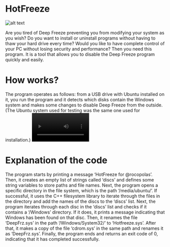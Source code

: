 # HotFreeze
![alt text](https://i.imgur.com/y1Yb2W5.png)

Are you tired of Deep Freeze preventing you from modifying your system as you wish? Do you want to install or uninstall programs without having to thaw your hard drive every time? Would you like to have complete control of your PC without losing security and performance? Then you need this program. It is a tool that allows you to disable the Deep Freeze program quickly and easily.

# How works?
The program operates as follows: from a USB drive with Ubuntu installed on it, you run the program and it detects which disks contain the Windows system and makes some changes to disable Deep Freeze from the outside. (The Ubuntu system used for testing was the same one used for installation.)
<video src='[https://www.4shared.com/web/embed/file/n6NM_ihljq](https://dc717.4shared.com/img/n6NM_ihljq/eb442c72/dlink__2Fdownload_2Fn6NM_5Fihljq_3Fsbsr_3Db1d2e6644f168ab5ce7564e84da81ec8adb_26bip_3DMTg2LjEzOC4xNDEuNzc_26lgfp_3D66_26dsid_3DmL2Nk5f8.b013457f7124af94bef79a36b450e5f2_26bip_3DMTg2LjEzOC4xNDEuNzc_26bip_3DMTg2LjEzOC4xNDEuNzc/preview.mp4?cuid=1514240294&cupa=fdfb2922340712ca20009c5ac57df10c)' width=180/>
# Explanation of the code
The program starts by printing a message ‘HotFreeze for @rocopolas’. Then, it creates an empty list of strings called ‘discs’ and defines some string variables to store paths and file names.
Next, the program opens a specific directory in the file system, which is the path ‘/media/ubuntu/’. If successful, it uses the C++ filesystem library to iterate through the files in the directory and add the names of the discs to the ‘discs’ list.
Next, the program iterates through each disc in the ‘discs’ list and checks if it contains a ‘/Windows’ directory. If it does, it prints a message indicating that Windows has been found on that disc. Then, it renames the file ‘DeepFrz.sys’ in the path ‘/Windows/System32/’ to ‘Hotfreeze.sys’. After that, it makes a copy of the file ‘cdrom.sys’ in the same path and renames it as ‘DeepFrz.sys’.
Finally, the program ends and returns an exit code of 0, indicating that it has completed successfully.
